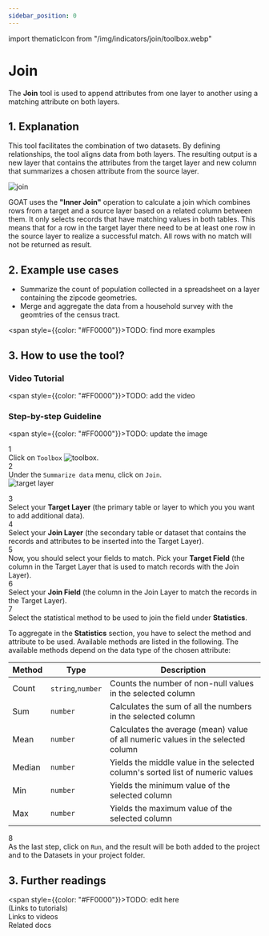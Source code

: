 ```yaml
---
sidebar_position: 0
---
```


import thematicIcon from "/img/indicators/join/toolbox.webp"

# Join

The **Join** tool is used to append attributes from one layer to another using a matching attribute on both layers. 

## 1. Explanation

This tool facilitates the combination of two datasets. By defining relationships, the tool aligns data from both layers. The resulting output is a new layer that contains the attributes from the target layer and new column that summarizes a chosen attribute from the source layer. 

<div style={{ display: 'flex', flexDirection: 'column', alignItems: 'center' }}>
  <img src={require('/img/indicators/join/join.png').default} alt="join" style={{ maxHeight: "400px", maxWidth: "200px", objectFit: "cover"}}/>
</div> 

GOAT uses the **"Inner Join"** operation to calculate a join which combines rows from a target and a source layer based on a related column between them. It only selects records that have matching values in both tables. This means that for a row in the target layer there need to be at least one row in the source layer to realize a successful match. All rows with no match will not be returned as result.

## 2. Example use cases

- Summarize the count of population collected in a spreadsheet on a layer containing the zipcode geometries.
- Merge and aggregate the data from a household survey with the geomtries of the census tract.

<span style={{color: "#FF0000"}}>TODO: find more examples </span> 

## 3. How to use the tool?

### Video Tutorial

<span style={{color: "#FF0000"}}>TODO: add the video </span>  

### Step-by-step Guideline
<span style={{color: "#FF0000"}}>TODO: update the image </span>  

<div class="step">
  <div class="step-number">1</div>
  <div class="content">Click on <code>Toolbox</code> <img src={thematicIcon} alt="toolbox" style={{width: "25px"}}/>. </div>
</div>

<div class="step">
  <div class="step-number">2</div>
  <div class="content">Under the <code>Summarize data</code> menu, click on <code>Join</code>.</div>
</div>

<div style={{ display: 'flex', flexDirection: 'column', alignItems: 'center' }}>
  <img src={require('/img/indicators/join/join_general.png').default} alt="target layer" style={{ maxHeight: "auto", maxWidth: "auto", objectFit: "cover"}}/>
</div> 

<p> </p>

<div class="step">
  <div class="step-number">3</div>
  <div class="content">  Select your <b>Target Layer</b> (the primary table or layer to which you you want to add additional data). </div>
</div>

<div class="step">
  <div class="step-number">4</div>
  <div class="content">Select your <b>Join Layer</b> (the secondary table or dataset that contains the records and attributes to be inserted into the Target Layer). </div>
</div>

<div class="step">
  <div class="step-number">5</div>
  <div class="content"> Now, you should select your fields to match. Pick your <b>Target Field</b> (the column in the Target Layer that is used to match records with the Join Layer). </div>
</div>

<div class="step">
  <div class="step-number">6</div>
  <div class="content"> Select your <b>Join Field</b> (the column in the Join Layer to match the records in the Target Layer). </div>
</div>

<div class="step">
  <div class="step-number">7</div>
  <div class="content"> Select the statistical method to be used to join the field under <b>Statistics</b>. </div>
</div>

To aggregate in the **Statistics** section, you have to select the method and attribute to be used. Available methods are listed in the following. The available methods depend on the data type of the chosen attribute:

| Method | Type | Description |
| -------|------| ------------|
| Count  | `string`,`number`    | Counts the number of non-null values in the selected column|
| Sum    | `number`   | Calculates the sum of all the numbers in the selected column|
| Mean   | `number`   | Calculates the average (mean) value of all numeric values in the selected column|
| Median | `number`   | Yields the middle value in the selected column's sorted list of numeric values|
| Min    | `number`   | Yields the minimum value of the selected column|
| Max    | `number`   | Yields the maximum value of the selected column|


<div class="step">
  <div class="step-number">8</div>
  <div class="content"> As the last step, click on <code>Run</code>, and the result will be both added to the project and to the Datasets in your project folder.</div>
</div>


## 3. Further readings

<span style={{color: "#FF0000"}}>TODO: edit here </span>  
(Links to tutorials)  
Links to videos  
Related docs  


